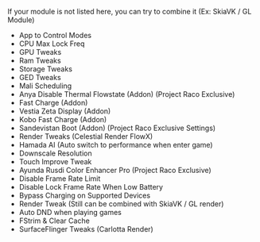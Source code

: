 If your module is not listed here, you can try to combine it (Ex: SkiaVK / GL Module)

- App to Control Modes
- CPU Max Lock Freq
- GPU Tweaks
- Ram Tweaks
- Storage Tweaks 
- GED Tweaks
- Mali Scheduling
- Anya Disable Thermal Flowstate (Addon) (Project Raco Exclusive)
- Fast Charge (Addon)
- Vestia Zeta Display (Addon)
- Kobo Fast Charge (Addon)
- Sandevistan Boot (Addon) (Project Raco Exclusive Settings)
- Render Tweaks (Celestial Render FlowX)
- Hamada AI (Auto switch to performance when enter game)
- Downscale Resolution
- Touch Improve Tweak
- Ayunda Rusdi Color Enhancer Pro (Project Raco Exclusive)
- Disable Frame Rate Limit 
- Disable Lock Frame Rate When Low Battery
- Bypass Charging on Supported Devices
- Render Tweak (Still can be combined with SkiaVK / GL render) 
- Auto DND when playing games
- FStrim & Clear Cache
- SurfaceFlinger Tweaks (Carlotta Render)